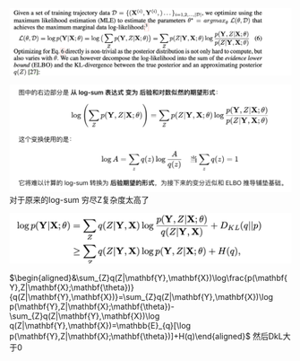 ![](assets/Pasted%20image%2020250524205122.png)


![](assets/Pasted%20image%2020250524205200.png)
对于原来的log-sum 穷尽Z复杂度太高了

![](assets/Pasted%20image%2020250524220410.png)

$\begin{aligned}&\sum_{Z}q(Z|\mathbf{Y},\mathbf{X})\log\frac{p(\mathbf{Y},Z|\mathbf{X};\mathbf{\theta})}{q(Z|\mathbf{Y},\mathbf{X})}=\sum_{Z}q(Z|\mathbf{Y},\mathbf{X})\log p(\mathbf{Y},Z|\mathbf{X};\mathbf{\theta})-\sum_{Z}q(Z|\mathbf{Y},\mathbf{X})\log q(Z|\mathbf{Y},\mathbf{X})=\mathbb{E}_{q}[\log p(\mathbf{Y},Z|\mathbf{X};\mathbf{\theta})]+H(q)\end{aligned}$
然后DkL大于0
